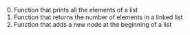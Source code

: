 0. Function that prints all the elements of a list
1. Function that returns the number of elements in a linked list
2. Function that adds a new node at the beginning of a list
